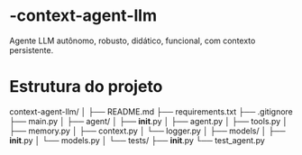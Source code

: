 # -context-agent-llm
Agente LLM autônomo, robusto, didático, funcional, com contexto persistente.

# Estrutura do projeto

context-agent-llm/
│
├── README.md
├── requirements.txt
├── .gitignore
├── main.py
│
├── agent/
│   ├── __init__.py
│   ├── agent.py
│   ├── tools.py
│   ├── memory.py
│   ├── context.py
│   └── logger.py
│
├── models/
│   ├── __init__.py
│   └── models.py
│
└── tests/
    ├── __init__.py
    └── test_agent.py
